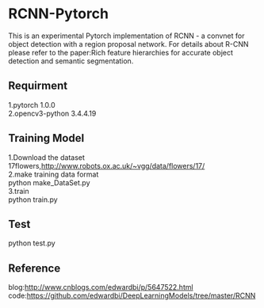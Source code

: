 # RCNN-Pytorch
This is an experimental Pytorch implementation of RCNN - a convnet for object detection with a region proposal network. For details about R-CNN please refer to the paper:Rich feature hierarchies for accurate object detection and semantic segmentation.  
## Requirment   
1.pytorch 1.0.0  
2.opencv3-python 3.4.4.19  
## Training Model  
1.Download the dataset  
  17flowers,http://www.robots.ox.ac.uk/~vgg/data/flowers/17/  
2.make training data format  
  python make_DataSet.py  
3.train  
  python train.py  

## Test  
  python test.py  

## Reference
  blog:http://www.cnblogs.com/edwardbi/p/5647522.html  
  code:https://github.com/edwardbi/DeepLearningModels/tree/master/RCNN
   
  
